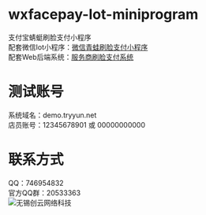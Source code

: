 # wxfacepay-Iot-miniprogram
支付宝蜻蜓刷脸支付小程序  
配套微信Iot小程序：[微信青蛙刷脸支付小程序](https://gitee.com/maidoududuzai/wxfacepay-Iot-miniprogram)  
配套Web后端系统：[服务商刷脸支付系统](https://gitee.com/maidoududuzai/pay-crm-osc)  

# 测试账号
系统域名：demo.tryyun.net  
店员账号：12345678901 或 00000000000

# 联系方式
QQ：746954832  
官方QQ群：20533363  
![无锡创云网络科技](https://images.gitee.com/uploads/images/2020/0611/094157_1a5d7bd1_4857616.jpeg "qrcode_for_gh_693cd96fb541_258.jpg")